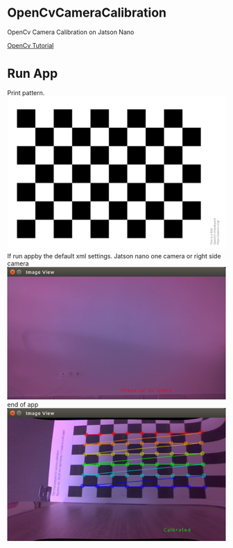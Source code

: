 # OpenCvCameraCalibration
OpenCv Camera Calibration on Jatson Nano 

[OpenCv Tutorial](https://docs.opencv.org/master/d4/d94/tutorial_camera_calibration.html)

# Run App
Print pattern.
![pattern](/patterns/pattern.png)
If run appby the default xml settings. Jatson nano one camera or right side camera
![start](/appimg/start.png)
end of app
![end](/appimg/calibrated.png)
